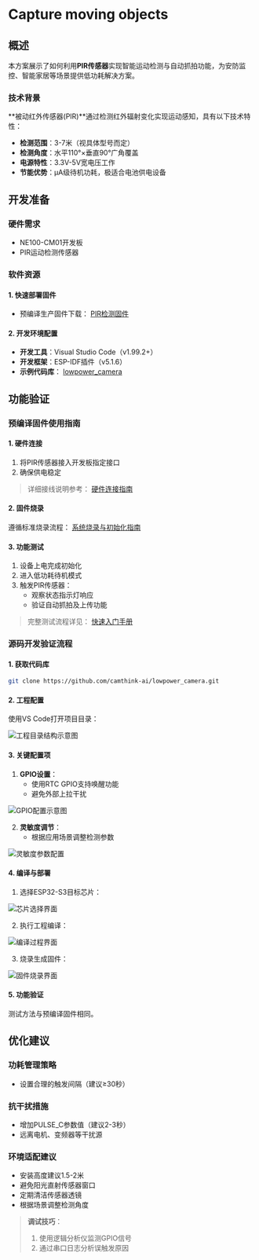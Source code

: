 # Capture moving objects

## 概述

本方案展示了如何利用**PIR传感器**实现智能运动检测与自动抓拍功能，为安防监控、智能家居等场景提供低功耗解决方案。

### 技术背景

**被动红外传感器(PIR)**通过检测红外辐射变化实现运动感知，具有以下技术特性：

- **检测范围**：3-7米（视具体型号而定）
- **检测角度**：水平110°×垂直90°广角覆盖
- **电源特性**：3.3V-5V宽电压工作
- **节能优势**：μA级待机功耗，极适合电池供电设备

## 开发准备

### 硬件需求
- NE100-CM01开发板
- PIR运动检测传感器

### 软件资源

#### 1. 快速部署固件

- 预编译生产固件下载：
  [PIR检测固件](https://github.com/camthink-ai/lowpower_camera/tree/main/bin/NE101_PIR.zip)

#### 2. 开发环境配置

- **开发工具**：Visual Studio Code（v1.99.2+）
- **开发框架**：ESP-IDF插件（v5.1.6）
- **示例代码库**：
  [lowpower_camera](https://github.com/camthink-ai/lowpower_camera.git)

## 功能验证

### 预编译固件使用指南

#### 1. 硬件连接

1. 将PIR传感器接入开发板指定接口
2. 确保供电稳定

> 详细接线说明参考：
> [硬件连接指南](.././Hardware%20Guide/Hardware%20Connection)

#### 2. 固件烧录

遵循标准烧录流程：
[系统烧录与初始化指南](./../Software%20Guide/System%20Flashing%20and%20Initialization)

#### 3. 功能测试

1. 设备上电完成初始化
2. 进入低功耗待机模式
3. 触发PIR传感器：
   - 观察状态指示灯响应
   - 验证自动抓拍及上传功能

> 完整测试流程详见：
> [快速入门手册](./../Quick%20Start)

### 源码开发验证流程

#### 1. 获取代码库

```bash
git clone https://github.com/camthink-ai/lowpower_camera.git
```

#### 2. 工程配置

使用VS Code打开项目目录：

![工程目录结构示意图](/img/NE101_code_dir.png)

#### 3. 关键配置项

1. **GPIO设置**：
   - 使用RTC GPIO支持唤醒功能
   - 避免外部上拉干扰

![GPIO配置示意图](/img/NE101_example_6.png)

2. **灵敏度调节**：
   - 根据应用场景调整检测参数

![灵敏度参数配置](/img/NE101_example_5.png)

#### 4. 编译与部署

1. 选择ESP32-S3目标芯片：

![芯片选择界面](/img/NE101_idf_IC.png)

2. 执行工程编译：

![编译过程界面](/img/NE101_idf_build.png)

3. 烧录生成固件：

![固件烧录界面](/img/NE101_idf_flash.png)

#### 5. 功能验证

测试方法与预编译固件相同。

## 优化建议

### 功耗管理策略

- 设置合理的触发间隔（建议≥30秒）

### 抗干扰措施

- 增加PULSE_C参数值（建议2-3秒）
- 远离电机、变频器等干扰源

### 环境适配建议

- 安装高度建议1.5-2米
- 避免阳光直射传感器窗口
- 定期清洁传感器透镜
- 根据场景调整检测角度

> **调试技巧**：
> 1. 使用逻辑分析仪监测GPIO信号
> 2. 通过串口日志分析误触发原因